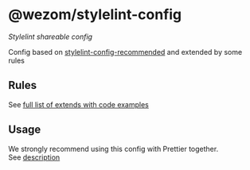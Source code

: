 # @wezom/stylelint-config

_Stylelint shareable config_

Config based on [stylelint-config-recommended](https://github.com/stylelint/stylelint-config-recommended#stylelint-config-recommended) and extended by some rules

## Rules

See [full list of extends with code examples](https://github.com/WezomCompany/code-style/blob/main/packages/stylelint-config/RULES.md)

## Usage

We strongly recommend using this config with Prettier together.  
See [description](https://github.com/WezomCompany/code-style/blob/main/packages/stylelint-config/tools/prettier.md)
